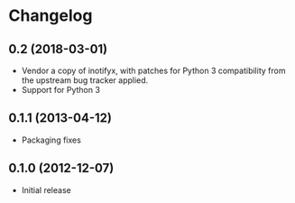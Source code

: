 # Changelog

## 0.2 (2018-03-01)

  - Vendor a copy of inotifyx, with patches for Python 3 compatibility from the
    upstream bug tracker applied.
  - Support for Python 3

## 0.1.1 (2013-04-12)

  - Packaging fixes

## 0.1.0 (2012-12-07)

  - Initial release
